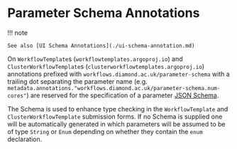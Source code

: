 # Parameter Schema Annotations

!!! note

    See also [UI Schema Annotations](./ui-schema-annotation.md)

On `WorkflowTemplate`s (`workflowtemplates.argoproj.io`) and `ClusterWorkflowTemplate`s (`clusterworkflowtemplates.argoproj.io`) annotations prefixed with `workflows.diamond.ac.uk/parameter-schema` with a trailing dot separating the parameter name (e.g. `metadata.annotations."workflows.diamond.ac.uk/parameter-schema.num-cores"`) are reserved for the specification of a parameter [JSON Schema](https://json-schema.org/).

The Schema is used to enhance type checking in the `WorkflowTemplate` and `ClusterWorkflowTemplate` submission forms. If no Schema is supplied one will be automatically generated in which parameters will be assumed to be of type `String` or `Enum` depending on whether they contain the `enum` declaration.

